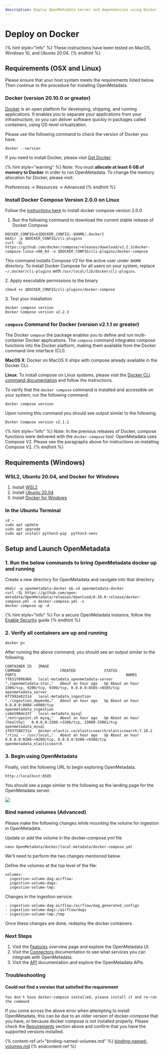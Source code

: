 ```yaml
---
description: Deploy OpenMetadata server and dependencies using Docker
---
```


# Deploy on Docker

{% hint style="info" %}
These instructions have been tested on MacOS, Windows 10, and Ubuntu 20.04.
{% endhint %}

## Requirements (OSX and Linux)

Please ensure that your host system meets the requirements listed below. Then continue to the procedure for installing OpenMetadata.



### Docker (version 20.10.0 or greater)

[Docker](https://docs.docker.com/get-started/overview/) is an open platform for developing, shipping, and running applications. It enables you to separate your applications from your infrastructure, so you can deliver software quickly in packages called containers, using OS-level virtualization.

Please use the following command to check the version of Docker you have.

```
docker --version
```

If you need to install Docker, please visit [Get Docker](https://docs.docker.com/get-docker/).

{% hint style="warning" %}
Note: You must **allocate at least 6 GB of memory to Docker** in order to run OpenMetadata. To change the memory allocation for Docker, please visit:

Preferences -> Resources -> Advanced
{% endhint %}



### Install Docker Compose Version 2.0.0 on Linux

Follow the [instructions here](https://docs.docker.com/compose/cli-command/#install-on-linux) to install docker compose version 2.0.0

1. Run the following command to download the current stable release of Docker Compose

```
DOCKER_CONFIG=${DOCKER_CONFIG:-$HOME/.docker}
mkdir -p $DOCKER_CONFIG/cli-plugins
curl -SL https://github.com/docker/compose/releases/download/v2.2.3/docker-compose-linux-x86_64 -o $DOCKER_CONFIG/cli-plugins/docker-compose
```

This command installs Compose V2 for the active user under `$HOME` directory. To install Docker Compose for all users on your system, replace `~/.docker/cli-plugins` with `/usr/local/lib/docker/cli-plugins`.

2\. Apply executable permissions to the binary

```
chmod +x $DOCKER_CONFIG/cli-plugins/docker-compose
```

3\. Test your installation

```
docker compose version
Docker Compose version v2.2.3
```

### `compose` Command for Docker (version v2.1.1 or greater)

The Docker `compose` the package enables you to define and run multi-container Docker applications. The `compose` command integrates compose functions into the Docker platform, making them available from the Docker command-line interface (CLI).&#x20;

**MacOS X**: Docker on MacOS X ships with compose already available in the Docker CLI.

**Linux**: To install compose on Linux systems, please visit the [Docker CLI command documentation](https://docs.docker.com/compose/cli-command/#install-on-linux) and follow the instructions.

To verify that the `docker compose` command is installed and accessible on your system, run the following command.

```
docker compose version
```

Upon running this command you should see output similar to the following.

```
Docker Compose version v2.1.1
```

{% hint style="info" %}
Note: In the previous releases of Docker, compose functions were delivered with the `docker-compose` tool. OpenMetadata uses Compose V2. Please see the paragraphs above for instructions on installing Compose V2.
{% endhint %}

## Requirements (Windows)

### WSL2, Ubuntu 20.04, and Docker for Windows

1. Install [WSL2](https://ubuntu.com/wsl)
2. Install [Ubuntu 20.04](https://www.microsoft.com/en-us/p/ubuntu-2004-lts/9n6svws3rx71)
3. Install [Docker for Windows](https://www.docker.com/products/docker-desktop)

### In the Ubuntu Terminal

```
cd ~
sudo apt update
sudo apt upgrade
sudo apt install python3-pip  python3-venv
```

## Setup and Launch OpenMetadata

### 1. Run the below commands to bring OpenMetadata docker up and running

Create a new directory for OpenMetadata and navigate into that directory.

```
mkdir -p openmetadata-docker && cd openmetadata-docker
curl -SL https://github.com/open-metadata/OpenMetadata/releases/download/0.10.0-release/docker-compose.yml -o docker-compose.yml -s
docker compose up -d
```

{% hint style="info" %}
For a secure OpenMetadata instance, follow the [Enable Security](enable-security.md) guide
{% endhint %}

### 2.  Verify all containers are up and running&#x20;

```
docker ps 
```

After running the above command, you should see an output similar to the following.

```
CONTAINER ID   IMAGE                                                  COMMAND                  CREATED             STATUS                       PORTS                                                  NAMES
7f031f096966   local-metadata_openmetadata-server                     "./openmetadata-star…"   About an hour ago   Up About an hour             3306/tcp, 9200/tcp, 9300/tcp, 0.0.0.0:8585->8585/tcp   openmetadata_server
6f7992e02314   local-metadata_ingestion                               "./ingestion_depende…"   About an hour ago   Up About an hour             0.0.0.0:8080->8080/tcp                                 openmetadata_ingestion
ca8e590de33f   local-metadata_mysql                                   "/entrypoint.sh mysq…"   About an hour ago   Up About an hour (healthy)   0.0.0.0:3306->3306/tcp, 33060-33061/tcp                openmetadata_mysql
1f037580731e   docker.elastic.co/elasticsearch/elasticsearch:7.10.2   "/tini -- /usr/local…"   About an hour ago   Up About an hour             0.0.0.0:9200->9200/tcp, 0.0.0.0:9300->9300/tcp         openmetadata_elasticsearch

```

### 3. Begin using OpenMetadata

Finally, visit the following URL to begin exploring OpenMetadata.

```
http://localhost:8585
```

You should see a page similar to the following as the landing page for the OpenMetadata server.

![](https://files.gitbook.com/v0/b/gitbook-x-prod.appspot.com/o/spaces%2F5bDjQUHl1WvoDgOnN4er%2Fuploads%2Fgit-blob-56930156f1a7b1b1da2f80f18739ffdae78c849b%2Fom-homepage.png?alt=media)

### Bind named volumes (Advanced)

Please make the following changes while mounting the volume for ingestion in OpenMetadata.

Update or add the volume in the docker-compose.yml file

```
nano OpenMetadata/docker/local-metadata/docker-compose.yml
```

We'll need to perform the two changes mentioned below.

Define the volumes at the top level of the file:

```
volumes:
  ingestion-volume-dag-airflow:
  ingestion-volume-dags:
  ingestion-volume-tmp:
```

Changes in the ingestion service:

```
- ingestion-volume-dag-airflow:/airflow/dag_generated_configs
- ingestion-volume-dags:/airflow/dags
- ingestion-volume-tmp:/tmp
```

Once these changes are done, redeploy the docker containers.

### Next Steps

1. Visit the [Features](../../overview/features.md) overview page and explore the OpenMetadata UI.
2. Visit the [Connectors](../../integrations/connectors/) documentation to see what services you can integrate with OpenMetadata.
3. Visit the [API](../../openmetadata-apis/apis/overview.md) documentation and explore the OpenMetadata APIs.

### Troubleshooting

#### Could not find a version that satisfied the requirement

```
You don't have docker-compose installed, please install it and re-run the command
```

If you come across the above error when attempting to install OpenMetadata, this can be due to an older version of docker-compose that you have, or because docker compose is not installed properly. Please check the [Requirements](./#requirements) section above and confirm that you have the supported versions installed.

{% content-ref url="binding-named-volumes.md" %}
[binding-named-volumes.md](binding-named-volumes.md)
{% endcontent-ref %}
